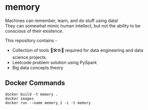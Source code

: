 # memory
Machines can remember, learn, and do stuff using data!  
They can somewhat mimic human intellect, but not the ability to be conscious of their existence.

This repository contains -
- Collection of tools 🔧🛠⚙🔎 required for data engineering and data science projects.
- Leetcode problem solution using PySpark
- Big data concepts theory

## Docker Commands
```
docker build -t memory .
docker images
docker run --name memory_1 -i -t memory
```
